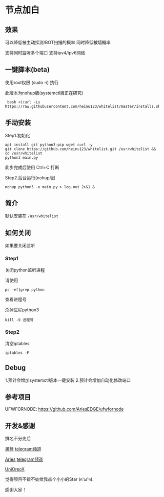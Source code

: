 # 节点加白

## 效果
可以降低被主动探测/BOT扫描的概率 同时降低被墙概率

支持同时监听多个端口 支持ipv4/ipv6网络


## 一键脚本(beta)

使用root权限 (sudo -i) 执行

此版本为nohup版(systemctl版正在研究)

```
 bash <(curl -Ls https://raw.githubusercontent.com/heinu123/whitelist/master/installs.sh)
```

## 手动安装

Step1.初始化
```
apt install git python3-pip wget curl -y
git clone https://github.com/heinu123/whitelist.git /usr/whitelist && cd /usr/whitelist
python3 main.py
```
此步完成后使用 Ctrl+C 打断

Step2.后台运行(nohup版)
```
nohup python3 -u main.py > log.out 2>&1 &
```

## 简介

默认安装在 `/usr/whitelist`


## 如何关闭

如果要关闭监听

### Step1

关闭python监听进程

请使用

```shell
ps -ef|grep python
```

查看进程号

杀掉进程python3

```shell
kill -9 进程号
```

### Step2

清空iptables

```
iptables -F
```

## Debug
1.预计会增加systemctl版本一键安装
2.预计会增加自动化修改端口

## 参考项目

UFWFORNODE: https://github.com/AriesEDGE/ufwfornode

## 开发&感谢

排名不分先后



[黑弩](https://github.com/heinu123) [telegram频道](https://t.me/heinuhome)

[Aries](https://github.com/AriesEDGE) [telegram频道](https://t.me/aries_init)

[UniOreoX](https://github.com/unioreox)



觉得项目不错不妨给我点个小小的Star (ฅ'ω'ฅ).

感谢大家！

